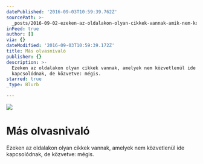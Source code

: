 ```yaml
---
datePublished: '2016-09-03T10:59:39.762Z'
sourcePath: >-
  _posts/2016-09-02-ezeken-az-oldalakon-olyan-cikkek-vannak-amik-nem-kozvetlenu.md
inFeed: true
author: []
via: {}
dateModified: '2016-09-03T10:59:39.172Z'
title: Más olvasnivaló
publisher: {}
description: >-
  Ezeken az oldalakon olyan cikkek vannak, amelyek nem közvetlenül ide
  kapcsolódnak, de közvetve: mégis. 
starred: true
_type: Blurb

---
```

![](https://the-grid-user-content.s3-us-west-2.amazonaws.com/b2e9682e-6091-4be6-9ec8-58668538114a.jpg)

# Más olvasnivaló

Ezeken az oldalakon olyan cikkek vannak, amelyek nem közvetlenül ide kapcsolódnak, de közvetve: mégis.
